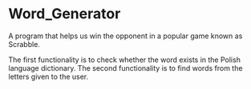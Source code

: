 # Word_Generator
A program that helps us win the opponent in a popular game known as Scrabble.

The first functionality is to check whether the word exists in the Polish language dictionary.
The second functionality is to find words from the letters given to the user.
